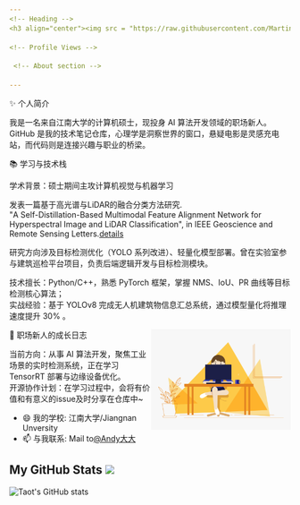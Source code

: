 ```yaml
---
<!-- Heading -->
<h3 align="center"><img src = "https://raw.githubusercontent.com/MartinHeinz/MartinHeinz/master/wave.gif" width = 30px> 你好! 我是Andy大大</h3>

<!-- Profile Views -->

 <!-- About section -->

---
```

✨ 个人简介

我是一名来自江南大学的计算机硕士，现投身 AI 算法开发领域的职场新人。GitHub 是我的技术笔记仓库，心理学是洞察世界的窗口，悬疑电影是灵感充电站，而代码则是连接兴趣与职业的桥梁。

📚 学习与技术栈

学术背景：硕士期间主攻计算机视觉与机器学习

发表一篇基于高光谱与LiDAR的融合分类方法研究.<br> 
"A Self-Distillation-Based Multimodal Feature Alignment Network for Hyperspectral Image and LiDAR Classification", in IEEE Geoscience and Remote Sensing Letters.[details](https://github.com/andyleader/DFANet)

研究方向涉及目标检测优化（YOLO 系列改进）、轻量化模型部署。曾在实验室参与建筑巡检平台项目，负责后端逻辑开发与目标检测模块。

技术擅长：Python/C++，熟悉 PyTorch 框架，掌握 NMS、IoU、PR 曲线等目标检测核心算法；<br>
实战经验：基于 YOLOv8 完成无人机建筑物信息汇总系统，通过模型量化将推理速度提升 30% 。

<!-- code gif-->
<img align="right" alt="GIF" src="./code.gif" width="250" height="180" />

💼 职场新人的成长日志

当前方向：从事 AI 算法开发，聚焦工业场景的实时检测系统，正在学习 TensorRT 部署与边缘设备优化。<br>
开源协作计划：在学习过程中，会将有价值和有意义的issue及时分享在仓库中~<br>



- 😄 我的学校: 江南大学/Jiangnan Unversity  
- 📫 与我联系: Mail to[@Andy大大](mailto:mao19980704@163.com)

<!-- About section: END -->

<!-- GitHub section -->

##  My GitHub Stats <img src = "https://i.pinimg.com/originals/65/c4/f4/65c4f452571be1261e9c623f7da488ac.gif" width = 40px> 
 
![Taot's GitHub stats](https://github-readme-stats.vercel.app/api?username=andyleader)

<!-- THE END -->



<!--
**andyleader/andyleader** is a ✨ _special_ ✨ repository because its `README.md` (this file) appears on your GitHub profile.

Here are some ideas to get you started:

- 🔭 I’m currently working on ...
- 🌱 I’m currently learning ...
- 👯 I’m looking to collaborate on ...
- 🤔 I’m looking for help with ...
- 💬 Ask me about ...
- 📫 How to reach me: ...
- 😄 Pronouns: ...
- ⚡ Fun fact: ...
-->
